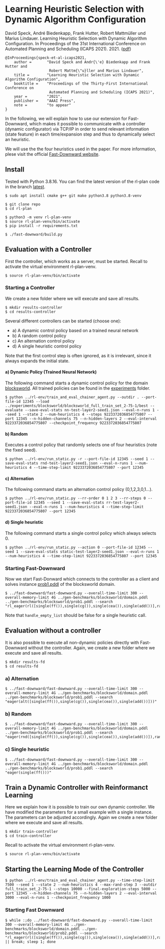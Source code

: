 # Learning Heuristic Selection with Dynamic Algorithm Configuration

David Speck, André Biedenkapp, Frank Hutter, Robert Mattmüller und Marius Lindauer.
Learning Heuristic Selection with Dynamic Algorithm Configuration.
In Proceedings of the 31st International Conference on Automated Planning and Scheduling (ICAPS 2021). 2021. ([pdf](http://arxiv.org/abs/2006.08246))

```console
@InProceedings{speck-et-al-icaps2021,
    author =       "David Speck and Andr{\'e} Biedenkapp and Frank Hutter and 
                    Robert Mattm{\"u}ller and Marius Lindauer",
    title =        "Learning Heuristic Selection with Dynamic Algorithm Configuration",
    booktitle =    "Proceedings of the Thirty-First International Conference on
                    Automated Planning and Scheduling (ICAPS 2021)",
    year =         "2021",
    publisher =    "AAAI Press",
    note =         "to appear"
}
```

In the following, we will explain how to use our extension for Fast-Downward, which makes it possible to communicate with a controller (dynamic configurator) via TCP/IP in order to send relevant information (state feature) in each time/expansion step and thus to dynamically select an heuristic.

We will use the the four heuristics used in the paper. For more information, plese visit the official [Fast-Downward website](http://www.fast-downward.org/).

## Install

Tested with Python 3.8.16. You can find the latest version of the rl-plan code in the branch [latest](https://github.com/speckdavid/rl-plan/tree/latest).

```console
$ sudo apt install cmake g++ git make python3.8 python3.8-venv

$ git clone repo
$ cd rl-plan

$ python3 -m venv rl-plan-venv
$ source rl-plan-venv/bin/activate
$ pip install -r requirements.txt

$ ./fast-downward/build.py
```


## Evaluation with a Controller
First the controller, which works as a server, must be started.
Recall to activate the virtual environment rl-plan-venv.
```console
$ source rl-plan-venv/bin/activate
```

### Starting a Controller

We create a new folder where we will execute and save all results.

```console
$ mkdir results-controller
$ cd results-controller
```

Several different controllers can be started (choose one):
 - a) A dynamic control policy based on a trained neural network
 - b) A random control policy
 - c) An alternation control policy
 - d) A single heuristic control policy

Note that the first control step is often ignored, as it is irrelevant, since it always expands the initial state.

#### a) Dynamic Policy (Trained Neural Network)

The following command starts a dynamic control policy for the domain [blocksworld](gen-benchmarks/blocksworld/). All trained policies can be found in the [experiments](experiments/) folder.

```console
$ python ../rl-env/train_and_eval_chainer_agent.py --outdir . --port-file-id 12345 --load ../experiments/blocksworld/blocksworld_full_train_set_2-75-1/best --evaluate --save-eval-stats nn-test-layer2-seed1.json --eval-n-runs 1 --seed 1 --state 2 --num-heuristics 4 --steps 9223372036854775807 --port 12345 --n-hidden-channels 75 --n-hidden-layers 2 --eval-interval 9223372036854775807 --checkpoint_frequency 9223372036854775807
```

#### b) Random
Executes a control policy that randomly selects one of four heuristics (note the fixed seed).
```console
$ python ../rl-env/run_static.py -r --port-file-id 12345 --seed 1 --save-eval-stats rnd-test-layer2-seed1.json --eval-n-runs 1 --num-heuristics 4 --time-step-limit 9223372036854775807 --port 12345
```

#### c) Alternation
The following command starts an alternation control policy (0,1,2,3,0,1...).

```console
$ python ../rl-env/run_static.py --rr-order 0 1 2 3 --rr-steps 0 --port-file-id 12345 --seed 1 --save-eval-stats rr-test-layer2-seed1.json --eval-n-runs 1 --num-heuristics 4 --time-step-limit 9223372036854775807 --port 12345
```

#### d) Single heuristic 
The following command starts a single control policy which always selects 0.

```console
$ python ../rl-env/run_static.py --action 0 --port-file-id 12345 --seed 1 --save-eval-stats static-test-layer2-seed1.json --eval-n-runs 1 --num-heuristics 4 --time-step-limit 9223372036854775807 --port 12345
```

### Starting Fast-Downward

Now we start Fast-Donward which connects to the controller as a client and solves instance [prob1.pddl](gen-benchmarks/blocksworld/prob1.pddl) of the blocksworld domain.

```console
$ ../fast-downward/fast-downward.py --overall-time-limit 300 --overall-memory-limit 4G ../gen-benchmarks/blocksworld/domain.pddl ../gen-benchmarks/blocksworld/prob1.pddl --search "rl_eager(rl([single(ff()),single(cg()),single(cea()),single(add())],random_seed=1,handle_empty_list=true),rl_control_interval=0,rl_client_port=12345)"
```

Note that `handle_empty_list` should be false for a single heuristic call.

## Evaluation without a controller

It is also possible to execute all non-dynamic policies directly with Fast-Downward without the controller. Again, we create a new folder where we execute and save all results.

```console
$ mkdir results-fd
$ cd results-fd
```

### a) Alternation
```console
$ ../fast-downward/fast-downward.py --overall-time-limit 300 --overall-memory-limit 4G ../gen-benchmarks/blocksworld/domain.pddl ../gen-benchmarks/blocksworld/prob1.pddl --search "eager(alt([single(ff()),single(cg()),single(cea()),single(add())]))"
```

### b) Random
```console
$ ../fast-downward/fast-downward.py --overall-time-limit 300 --overall-memory-limit 4G ../gen-benchmarks/blocksworld/domain.pddl ../gen-benchmarks/blocksworld/prob1.pddl --search "eager(rnd([single(ff()),single(cg()),single(cea()),single(add())]),random_seed=1)"
```

### c) Single heuristic
```console
$ ../fast-downward/fast-downward.py --overall-time-limit 300 --overall-memory-limit 4G ../gen-benchmarks/blocksworld/domain.pddl ../gen-benchmarks/blocksworld/prob1.pddl --search "eager(single(ff()))"
```

## Train a Dynamic Controller with Reinformanct Learning
Here we explain how it is possible to train our own dynamic controller. We have modified the parameters for a small example with a single instance. The parameters can be adjusted accordingly. Again we create a new folder where we execute and save all results.

```console
$ mkdir train-controller
$ cd train-controller
```


Recall to activate the virtual environment rl-plan-venv.
```console
$ source rl-plan-venv/bin/activate
```

## Starting the Learning Mode of the Controller
```console
$ python ../rl-env/train_and_eval_chainer_agent.py --time-step-limit 7500 --seed 1 --state 2 --num-heuristics 4 --max-rand-step 3 --outdir full_train_set_2-75-1 --steps 10000 --final-exploration-steps 5000 --port 12345 --n-hidden-channels 75 --n-hidden-layers 2 --eval-interval 3000 --eval-n-runs 1 --checkpoint_frequency 1000
```


### Starting Fast Downward
```console
$ while :;do ../fast-downward/fast-downward.py --overall-time-limit 300 --overall-memory-limit 4G ../gen-benchmarks/blocksworld/domain.pddl ../gen-benchmarks/blocksworld/prob2.pddl --search "rl_eager(rl([single(ff()),single(cg()),single(cea()),single(add())],random_seed=1,handle_empty_list=true),rl_control_interval=0,rl_client_port=12345)" || break; sleep 1; done 
```
